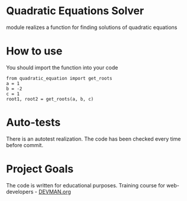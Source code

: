 # Quadratic Equations Solver

module realizes a function for finding solutions of quadratic equations

# How to use

You should import the function into your code

```
from quadratic_equation import get_roots
a = 1
b = -2
c = 1
root1, root2 = get_roots(a, b, c)
```

# Auto-tests

There is an autotest realization. 
The code has been checked every time before commit.


# Project Goals

The code is written for educational purposes. Training course for web-developers - [DEVMAN.org](https://devman.org)
